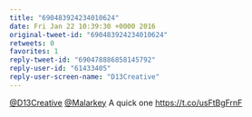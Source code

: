 ```yaml
---
title: "690483924234010624"
date: Fri Jan 22 10:39:30 +0000 2016
original-tweet-id: "690483924234010624"
retweets: 0
favorites: 1
reply-tweet-id: "690478886858145792"
reply-user-id: "61433405"
reply-user-screen-name: "D13Creative"
---
```

<a href="https://twitter.com/D13Creative">@D13Creative</a> <a href="https://twitter.com/Malarkey">@Malarkey</a> A quick one <a href="https://t.co/usFtBgFrnF">https://t.co/usFtBgFrnF</a>
